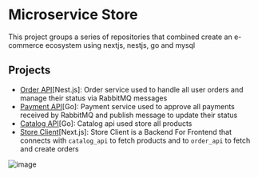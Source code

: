 # Microservice Store
This project groups a series of repositories that combined create an e-commerce ecosystem using nextjs, nestjs, go and mysql

## Projects
 - [Order API](https://github.com/almirpask/order_api)[Nest.js]: Order service used to handle all user orders and manage their status via RabbitMQ messages
 - [Payment API](https://github.com/almirpask/payment_api)[Go]: Payment service used to approve all payments received by RabbitMQ and publish message to update their status
 - [Catalog API](https://github.com/almirpask/payment_api)[Go]: Catalog api used store all products
 - [Store Client](https://github.com/almirpask/store_client)[Next.js]: Store Client is a Backend For Frontend that connects with `catalog_api` to fetch products and to `order_api` to fetch and create orders


![image](https://github.com/almirpask/microservice_store/assets/18711527/6c665e5b-a1aa-4e35-bc96-ddfc18b44e18)
